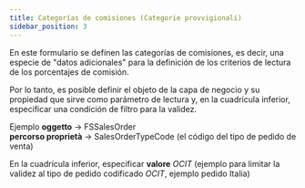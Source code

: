 ```yaml
---
title: Categorías de comisiones (Categorie provvigionali)
sidebar_position: 3
---
```


En este formulario se definen las categorías de comisiones, es decir, una especie de "datos adicionales" para la definición de los criterios de lectura de los porcentajes de comisión.

Por lo tanto, es posible definir el objeto de la capa de negocio y su propiedad que sirve como parámetro de lectura y, en la cuadrícula inferior, especificar una condición de filtro para la validez.

Ejemplo **oggetto** -> FSSalesOrder  
**percorso proprietà** -> SalesOrderTypeCode (el código del tipo de pedido de venta)

En la cuadrícula inferior, especificar **valore** *OCIT* (ejemplo para limitar la validez al tipo de pedido codificado *OCIT*, ejemplo pedido Italia)